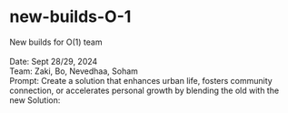 # new-builds-O-1
New builds for O(1) team
<br />
<br />
Date: Sept 28/29, 2024
<br />
Team: Zaki, Bo, Nevedhaa, Soham 
<br />
Prompt: Create a solution that enhances urban life, fosters community connection, or accelerates personal growth by blending the old with the new
Solution: 
